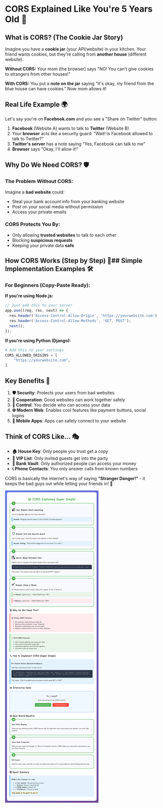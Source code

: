 # CORS Explained Like You're 5 Years Old 🍪

## What is CORS? (The Cookie Jar Story)

Imagine you have a **cookie jar** (your API/website) in your kitchen. Your friend wants cookies, but they're calling from **another house** (different website).

**Without CORS:** Your mom (the browser) says "NO! You can't give cookies to strangers from other houses!"

**With CORS:** You put a **note on the jar** saying "It's okay, my friend from the blue house can have cookies." Now mom allows it!

## Real Life Example 🌍

Let's say you're on **Facebook.com** and you see a "Share on Twitter" button:

1. **Facebook** (Website A) wants to talk to **Twitter** (Website B)
2. Your **browser** acts like a security guard: "Wait! Is Facebook allowed to talk to Twitter?"
3. **Twitter's server** has a note saying "Yes, Facebook can talk to me"
4. **Browser** says "Okay, I'll allow it!"

## Why Do We Need CORS? 🛡️

### The Problem Without CORS:
Imagine a **bad website** could:
- Steal your bank account info from your banking website
- Post on your social media without permission
- Access your private emails

### CORS Protects You By:
- Only allowing **trusted websites** to talk to each other
- Blocking **suspicious requests**
- Keeping your private data **safe**

## How CORS Works (Step by Step) 🔄## Simple Implementation Examples 🛠️

### For Beginners (Copy-Paste Ready):

**If you're using Node.js:**
```javascript
// Just add this to your server
app.use((req, res, next) => {
  res.header('Access-Control-Allow-Origin', 'https://yourwebsite.com');
  res.header('Access-Control-Allow-Methods', 'GET, POST');
  next();
});
```

**If you're using Python (Django):**
```python
# Add this to your settings
CORS_ALLOWED_ORIGINS = [
    "https://yourwebsite.com",
]
```

## Key Benefits 🎁

1. **🛡️ Security**: Protects your users from bad websites
2. **🤝 Cooperation**: Good websites can work together safely  
3. **🎯 Control**: You decide who can access your data
4. **🌐 Modern Web**: Enables cool features like payment buttons, social logins
5. **📱 Mobile Apps**: Apps can safely connect to your website

## Think of CORS Like... 🎭

- **🏠 House Key**: Only people you trust get a copy
- **🎪 VIP List**: Only invited guests get into the party  
- **🏦 Bank Vault**: Only authorized people can access your money
- **📞 Phone Contacts**: You only answer calls from known numbers

CORS is basically the internet's way of saying **"Stranger Danger!"** - it keeps the bad guys out while letting your friends in! 🎉

![System Design Diagram](Web/Cors.png)
